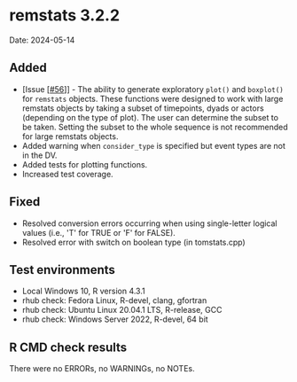 # remstats 3.2.2
Date: 2024-05-14

## Added
- [Issue [[#56](https://github.com/TilburgNetworkGroup/remstats/issues/56)]] - The ability to generate exploratory `plot()` and `boxplot()` for `remstats` objects. These functions were designed to work with large remstats objects by taking a subset of timepoints, dyads or actors (depending on the type of plot). The user can determine the subset to be taken. Setting the subset to the whole sequence is not recommended for large remstats objects.
- Added warning when `consider_type` is specified but event types are not in the DV.
- Added tests for plotting functions.
- Increased test coverage.

## Fixed
- Resolved conversion errors occurring when using single-letter logical values (i.e., 'T' for TRUE or 'F' for FALSE).
- Resolved error with switch on boolean type (in tomstats.cpp)

## Test environments
- Local Windows 10, R version 4.3.1 
- rhub check: Fedora Linux, R-devel, clang, gfortran
- rhub check: Ubuntu Linux 20.04.1 LTS, R-release, GCC
- rhub check: Windows Server 2022, R-devel, 64 bit

## R CMD check results
There were no ERRORs, no WARNINGs, no NOTEs.
